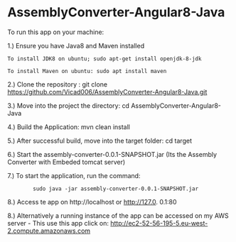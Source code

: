 # AssemblyConverter-Angular8-Java

To run this app on your machine:

1.) Ensure you have Java8 and Maven installed
    
    To install JDK8 on ubuntu; sudo apt-get install openjdk-8-jdk
    
    To install Maven on ubuntu: sudo apt install maven

2.) Clone the repository : git clone https://github.com/Vicad006/AssemblyConverter-Angular8-Java.git

3.) Move into the project the directory: cd AssemblyConverter-Angular8-Java

4.) Build the Application: mvn clean install

5.) After successful build, move into the target folder: cd target

6.) Start the assembly-converter-0.0.1-SNAPSHOT.jar (Its the Assembly Converter with Embeded tomcat server)

7.) To start the application, run the command: 

            sudo java -jar assembly-converter-0.0.1-SNAPSHOT.jar
            
8.) Access te app on http://localhost or http://127.0. 0.1:80

8.) Alternatively a running instance of the app can be accessed on my AWS server - This use this app click on: http://ec2-52-56-195-5.eu-west-2.compute.amazonaws.com
